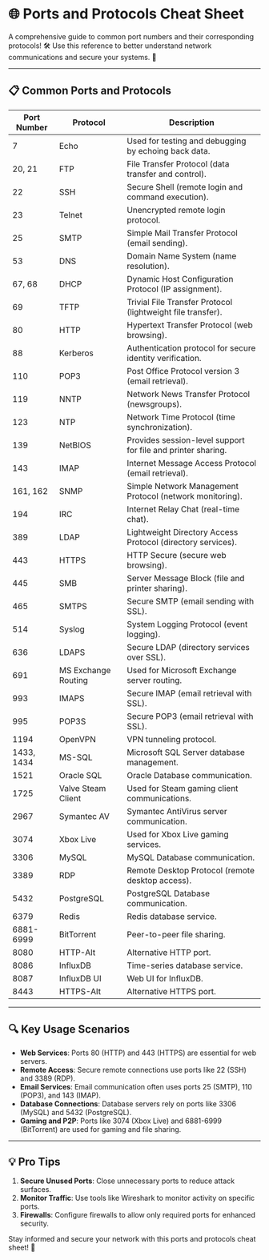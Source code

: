 # 🌐 Ports and Protocols Cheat Sheet

A comprehensive guide to common port numbers and their corresponding protocols! 🛠️ Use this reference to better understand network communications and secure your systems. 🚀

---

## 📋 Common Ports and Protocols

| **Port Number** | **Protocol**       | **Description**                                   |
|------------------|--------------------|-------------------------------------------------|
| 7                | Echo              | Used for testing and debugging by echoing back data. |
| 20, 21           | FTP               | File Transfer Protocol (data transfer and control). |
| 22               | SSH               | Secure Shell (remote login and command execution). |
| 23               | Telnet            | Unencrypted remote login protocol.               |
| 25               | SMTP              | Simple Mail Transfer Protocol (email sending).   |
| 53               | DNS               | Domain Name System (name resolution).            |
| 67, 68           | DHCP              | Dynamic Host Configuration Protocol (IP assignment). |
| 69               | TFTP              | Trivial File Transfer Protocol (lightweight file transfer). |
| 80               | HTTP              | Hypertext Transfer Protocol (web browsing).      |
| 88               | Kerberos          | Authentication protocol for secure identity verification. |
| 110              | POP3              | Post Office Protocol version 3 (email retrieval).|
| 119              | NNTP              | Network News Transfer Protocol (newsgroups).     |
| 123              | NTP               | Network Time Protocol (time synchronization).    |
| 139              | NetBIOS           | Provides session-level support for file and printer sharing. |
| 143              | IMAP              | Internet Message Access Protocol (email retrieval). |
| 161, 162         | SNMP              | Simple Network Management Protocol (network monitoring). |
| 194              | IRC               | Internet Relay Chat (real-time chat).            |
| 389              | LDAP              | Lightweight Directory Access Protocol (directory services). |
| 443              | HTTPS             | HTTP Secure (secure web browsing).               |
| 445              | SMB               | Server Message Block (file and printer sharing). |
| 465              | SMTPS             | Secure SMTP (email sending with SSL).            |
| 514              | Syslog            | System Logging Protocol (event logging).         |
| 636              | LDAPS             | Secure LDAP (directory services over SSL).       |
| 691              | MS Exchange Routing | Used for Microsoft Exchange server routing.   |
| 993              | IMAPS             | Secure IMAP (email retrieval with SSL).          |
| 995              | POP3S             | Secure POP3 (email retrieval with SSL).          |
| 1194             | OpenVPN           | VPN tunneling protocol.                          |
| 1433, 1434       | MS-SQL            | Microsoft SQL Server database management.        |
| 1521             | Oracle SQL        | Oracle Database communication.                   |
| 1725             | Valve Steam Client | Used for Steam gaming client communications.     |
| 2967             | Symantec AV       | Symantec AntiVirus server communication.         |
| 3074             | Xbox Live         | Used for Xbox Live gaming services.              |
| 3306             | MySQL             | MySQL Database communication.                    |
| 3389             | RDP               | Remote Desktop Protocol (remote desktop access). |
| 5432             | PostgreSQL        | PostgreSQL Database communication.               |
| 6379             | Redis             | Redis database service.                          |
| 6881-6999        | BitTorrent        | Peer-to-peer file sharing.                       |
| 8080             | HTTP-Alt          | Alternative HTTP port.                           |
| 8086             | InfluxDB          | Time-series database service.                    |
| 8087             | InfluxDB UI       | Web UI for InfluxDB.                             |
| 8443             | HTTPS-Alt         | Alternative HTTPS port.                          |

---

## 🔍 Key Usage Scenarios

- **Web Services**: Ports 80 (HTTP) and 443 (HTTPS) are essential for web servers.
- **Remote Access**: Secure remote connections use ports like 22 (SSH) and 3389 (RDP).
- **Email Services**: Email communication often uses ports 25 (SMTP), 110 (POP3), and 143 (IMAP).
- **Database Connections**: Database servers rely on ports like 3306 (MySQL) and 5432 (PostgreSQL).
- **Gaming and P2P**: Ports like 3074 (Xbox Live) and 6881-6999 (BitTorrent) are used for gaming and file sharing.

---

## 💡 Pro Tips

1. **Secure Unused Ports**: Close unnecessary ports to reduce attack surfaces.
2. **Monitor Traffic**: Use tools like Wireshark to monitor activity on specific ports.
3. **Firewalls**: Configure firewalls to allow only required ports for enhanced security.

Stay informed and secure your network with this ports and protocols cheat sheet! 🌟
